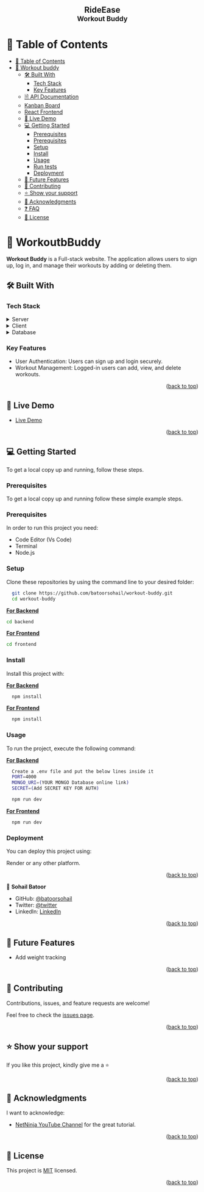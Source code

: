 <div align="center">

  <h2><b>RideEase</b><br><small>Workout Buddy</small></h2>

</div>

# 📗 Table of Contents

- [📗 Table of Contents](#-table-of-contents)
- [📖 Workout buddy ](#-workout-buddy-)
  - [🛠 Built With ](#-built-with-)
    - [Tech Stack ](#tech-stack-)
    - [Key Features ](#key-features-)
  - [🗎 API Documentation ](#-api-documentation-)
  - [ Kanban Board ](#-kanban-board-)
  - [ React Frontend ](#-react-frontend-)
  - [🚀 Live Demo ](#-live-demo-)
  - [💻 Getting Started ](#-getting-started-)
    - [Prerequisites](#prerequisites)
    - [Prerequisites](#prerequisites-1)
    - [Setup](#setup)
    - [Install](#install)
    - [Usage](#usage)
    - [Run tests](#run-tests)
    - [Deployment](#deployment)
  - [🔭 Future Features ](#-future-features-)
  - [🤝 Contributing ](#-contributing-)
  - [⭐️ Show your support ](#️-show-your-support-)
  - [🙏 Acknowledgments ](#-acknowledgments-)
  - [❓ FAQ ](#-faq-)
  - [📝 License ](#-license-)

# 📖 WorkoutbBuddy <a name="about-project"></a>

**Workout Buddy** is a Full-stack website. The application allows users to sign up, log in, and manage their workouts by adding or deleting them.

## 🛠 Built With <a name="built-with"></a>

### Tech Stack <a name="tech-stack"></a>

<details>
  <summary>Server</summary>
  <ul>
    <li>Express</li>
    <li>Node</li>
  </ul>
</details>
<details>
  <summary>Client</summary>
  <ul>
    <li>React</li>
  </ul>
</details>
<details>
<summary>Database</summary>
  <ul>
    <li>MongoDB</li>
  </ul>
</details>

### Key Features <a name="key-features"></a>

- User Authentication: Users can sign up and login securely.
- Workout Management: Logged-in users can add, view, and delete workouts.

<p align="right">(<a href="#readme-top">back to top</a>)</p>

<!-- React Frontend -->

## 🚀 Live Demo <a name="live-demo"></a>

- [Live Demo](https://rideease.onrender.com/)

<p align="right">(<a href="#readme-top">back to top</a>)</p>

## 💻 Getting Started <a name="getting-started"></a>

To get a local copy up and running, follow these steps.

### Prerequisites

To get a local copy up and running follow these simple example steps.

### Prerequisites

In order to run this project you need:

- Code Editor (Vs Code)
- Terminal
- Node.js

### Setup

Clone these repositories by using the command line to your desired folder:

```sh
  git clone https://github.com/batoorsohail/workout-buddy.git
  cd workout-buddy
```

<u>**For Backend**</u>

```sh
cd backend
```

<u>**For Frontend**</u>

```sh
cd frontend
```

### Install

Install this project with:

<u>**For Backend**</u>

```sh
  npm install
```

<u>**For Frontend**</u>

```sh
  npm install
```

### Usage

To run the project, execute the following command:

<u>**For Backend**</u>

```sh
  Create a .env file and put the below lines inside it
  PORT=4000
  MONGO_URI=(YOUR MONGO Database online link)
  SECRET=(Add SECRET KEY FOR AUTH)

  npm run dev
```

<u>**For Frontend**</u>

```sh
  npm run dev
```

### Deployment

You can deploy this project using:

Render or any other platform.

<p align="right">(<a href="#readme-top">back to top</a>)</p>

👤 **Sohail Batoor**

- GitHub: [@batoorsohail](https://github.com/batoorsohail)
- Twitter: [@twitter](https://twitter.com/sohailBatoor)
- LinkedIn: [LinkedIn](https://www.linkedin.com/in/sohail-batoor-52429b230/)

<p align="right">(<a href="#readme-top">back to top</a>)</p>

## 🔭 Future Features <a name="future-features"></a>

- Add weight tracking

<p align="right">(<a href="#readme-top">back to top</a>)</p>

## 🤝 Contributing <a name="contributing"></a>

Contributions, issues, and feature requests are welcome!

Feel free to check the [issues page](https://github.com/batoorsohail/workout-buddy/issues).

<p align="right">(<a href="#readme-top">back to top</a>)</p>

## ⭐️ Show your support <a name="support"></a>

If you like this project, kindly give me a ⭐️

<p align="right">(<a href="#readme-top">back to top</a>)</p>

## 🙏 Acknowledgments <a name="acknowledgements"></a>

I want to acknowledge:

- [NetNinja YouTube Channel](https://www.youtube.com/@NetNinja) for the great tutorial.

<p align="right">(<a href="#readme-top">back to top</a>)</p>

## 📝 License <a name="license"></a>

This project is [MIT](./LICENSE) licensed.

<p align="right">(<a href="#readme-top">back to top</a>)</p>
